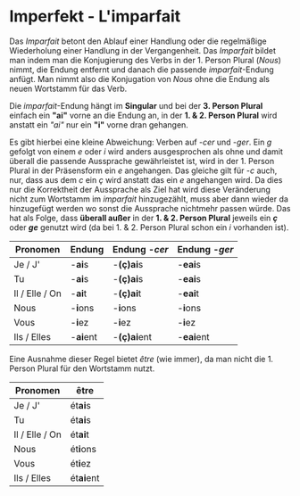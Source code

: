 # Imperfekt - L'imparfait

Das *Imparfait* betont den Ablauf einer Handlung oder die regelmäßige Wiederholung einer Handlung in der Vergangenheit. Das *Imparfait* bildet man indem man die Konjugierung des Verbs in der 1. Person Plural (*Nous*) nimmt, die Endung entfernt und danach die passende *imparfait*-Endung anfügt. Man nimmt also die Konjugation von *Nous* ohne die Endung als neuen Wortstamm für das Verb. 

Die *imparfait*-Endung hängt im **Singular** und bei der **3. Person Plural** einfach ein **"ai"** vorne an die Endung an, in der **1. & 2. Person Plural** wird anstatt ein *"ai"* nur ein **"i"** vorne dran gehangen. 

Es gibt hierbei eine kleine Abweichung: Verben auf -*cer* und -*ger*. Ein *g* gefolgt von einem *e* oder *i* wird anders ausgesprochen als ohne und damit überall die passende Aussprache gewährleistet ist, wird in der 1. Person Plural in der Präsensform ein *e* angehangen. Das gleiche gilt für -*c* auch, nur, dass aus dem *c* ein *ç* wird anstatt das ein *e* angehangen wird. Da dies nur die Korrektheit der Aussprache als Ziel hat wird diese Veränderung nicht zum Wortstamm im *imparfait* hinzugezählt, muss aber dann wieder da hinzugefügt werden wo sonst die Aussprache nichtmehr passen würde. Das hat als Folge, dass **überall außer** in der **1. & 2. Person Plural** jeweils ein ***ç*** oder ***ge*** genutzt wird (da bei 1. & 2. Person Plural schon ein *i* vorhanden ist).

| Pronomen       | Endung     | Endung -*cer* | Endung -*ger* |
| -------------- | ---------- | ------------- | ------------- |
| Je / J'        | -**ai**s   | -**(ç)ai**s   | -**eai**s     |
| Tu             | -**ai**s   | -**(ç)ai**s   | -**eai**s     |
| Il / Elle / On | -**ai**t   | -**(ç)ai**t   | -**eai**t     |
| Nous           | -**i**ons  | -**i**ons     | -**i**ons     |
| Vous           | -**i**ez   | -**i**ez      | -**i**ez      |
| Ils / Elles    | -**ai**ent | -**(ç)ai**ent | -**eai**ent   |



Eine Ausnahme dieser Regel bietet *être* (wie immer), da man nicht die 1. Person Plural für den Wortstamm nutzt.



| Pronomen       | être        |
| -------------- | ----------- |
| Je / J'        | ét**ai**s   |
| Tu             | ét**ai**s   |
| Il / Elle / On | ét**ai**t   |
| Nous           | ét**i**ons  |
| Vous           | ét**i**ez   |
| Ils / Elles    | ét**ai**ent |